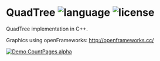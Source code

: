 # QuadTree ![language](https://img.shields.io/badge/language-C++-orange) ![license](https://img.shields.io/badge/license-MIT-brightgreen)
QuadTree implementation in C++.

Graphics using openFrameworks:
http://openframeworks.cc/

[![Demo CountPages alpha](http://img.youtube.com/vi/mcVssa6Ax88/0.jpg)](https://youtu.be/mcVssa6Ax88)

